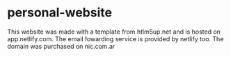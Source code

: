 # personal-website
This website was made with a template from htlm5up.net and is hosted on app.netlify.com. The email fowarding service is provided by netlify too. The domain was purchased on nic.com.ar

